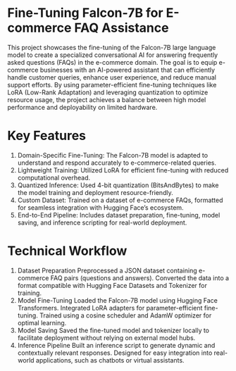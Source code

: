# Fine-Tuning Falcon-7B for E-commerce FAQ Assistance

This project showcases the fine-tuning of the Falcon-7B large language model to create a specialized conversational AI for answering frequently asked questions (FAQs) in the e-commerce domain. The goal is to equip e-commerce businesses with an AI-powered assistant that can efficiently handle customer queries, enhance user experience, and reduce manual support efforts.
By using parameter-efficient fine-tuning techniques like LoRA (Low-Rank Adaptation) and leveraging quantization to optimize resource usage, the project achieves a balance between high model performance and deployability on limited hardware.

# Key Features

1) Domain-Specific Fine-Tuning: The Falcon-7B model is adapted to understand and respond accurately to e-commerce-related queries.
2) Lightweight Training: Utilized LoRA for efficient fine-tuning with reduced computational overhead.
3) Quantized Inference: Used 4-bit quantization (BitsAndBytes) to make the model training and deployment resource-friendly.
4) Custom Dataset: Trained on a dataset of e-commerce FAQs, formatted for seamless integration with Hugging Face’s ecosystem.
5) End-to-End Pipeline: Includes dataset preparation, fine-tuning, model saving, and inference scripting for real-world deployment.

# Technical Workflow

1. Dataset Preparation
Preprocessed a JSON dataset containing e-commerce FAQ pairs (questions and answers).
Converted the data into a format compatible with Hugging Face Datasets and Tokenizer for training.
2. Model Fine-Tuning
Loaded the Falcon-7B model using Hugging Face Transformers.
Integrated LoRA adapters for parameter-efficient fine-tuning.
Trained using a cosine scheduler and AdamW optimizer for optimal learning.
3. Model Saving
Saved the fine-tuned model and tokenizer locally to facilitate deployment without relying on external model hubs.
4. Inference Pipeline
Built an inference script to generate dynamic and contextually relevant responses.
Designed for easy integration into real-world applications, such as chatbots or virtual assistants.
